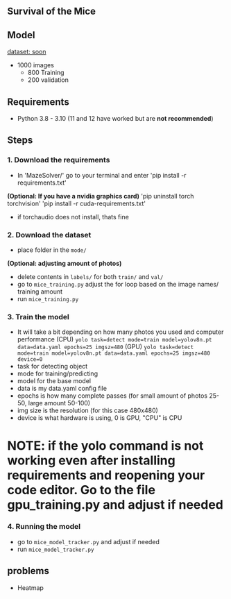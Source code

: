## Survival of the Mice

## Model
[dataset: soon](https://github.com/ckrzysp/MazeSolver/tree/main/model)

- 1000 images 
  - 800 Training
  - 200 validation

## Requirements
- Python 3.8 - 3.10
  (11 and 12 have worked but are **not recommended**)

## Steps

### 1. Download the requirements
- In 'MazeSolver/' go to your terminal and enter
'pip install -r requirements.txt'

**(Optional: If you have a nvidia graphics card)**
'pip uninstall torch torchvision'
'pip install -r cuda-requirements.txt'
- if torchaudio does not install, thats fine

### 2. Download the dataset
- place folder in the `mode/`

**(Optional: adjusting amount of photos)**
- delete contents in `labels/` for both `train/` and `val/`
- go to `mice_training.py` adjust the for loop based on the image names/ training amount
- run `mice_training.py`

### 3. Train the model
- It will take a bit depending on how many photos you used and computer performance
(CPU)
`yolo task=detect mode=train model=yolov8n.pt data=data.yaml epochs=25 imgsz=480`
(GPU)
`yolo task=detect mode=train model=yolov8n.pt data=data.yaml epochs=25 imgsz=480 device=0`
- task for detecting object
- mode for training/predicting
- model for the base model
- data is my data.yaml config file
- epochs is how many complete passes 
(for small amount of photos 25-50, large amount 50-100)
- img size is the resolution (for this case 480x480)
- device is what hardware is using, 0 is GPU, "CPU" is CPU
# NOTE: if the yolo command is not working even after installing requirements and reopening your code editor. Go to the file gpu_training.py and adjust if needed
### 4. Running the model
- go to `mice_model_tracker.py` and adjust if needed
- run `mice_model_tracker.py`

## problems

- Heatmap

